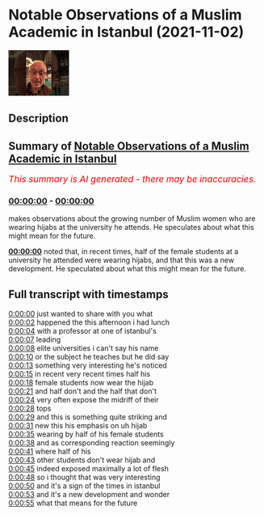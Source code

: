 # Notable Observations of a Muslim Academic in Istanbul (2021-11-02)

![alt Notable Observations of a Muslim Academic in Istanbul](Nq9dkSVb8_s.jpg "Notable Observations of a Muslim Academic in Istanbul")

## Description



## Summary of [Notable Observations of a Muslim Academic in Istanbul](https://www.youtube.com/watch?v=Nq9dkSVb8_s)


*<span style="color:red; font-size:125%">This summary is AI generated - there may be inaccuracies</span>. [](/)*

### [00:00:00](https://www.youtube.com/watch?v=Nq9dkSVb8_s&t=0) - [00:00:00](https://www.youtube.com/watch?v=Nq9dkSVb8_s&t=0)

makes observations about the growing number of Muslim women who are wearing hijabs at the university he attends. He speculates about what this might mean for the future.

**[00:00:00](https://www.youtube.com/watch?v=Nq9dkSVb8_s&t=0)** noted that, in recent times, half of the female students at a university he attended were wearing hijabs, and that this was a new development. He speculated about what this might mean for the future.

## Full transcript with timestamps

[0:00:00](https://youtu.be/Nq9dkSVb8_s?t=0) just wanted to share with you what  
[0:00:02](https://youtu.be/Nq9dkSVb8_s?t=2) happened the this afternoon i had lunch  
[0:00:04](https://youtu.be/Nq9dkSVb8_s?t=4) with a professor at one of istanbul's  
[0:00:07](https://youtu.be/Nq9dkSVb8_s?t=7) leading  
[0:00:08](https://youtu.be/Nq9dkSVb8_s?t=8) elite universities i can't say his name  
[0:00:10](https://youtu.be/Nq9dkSVb8_s?t=10) or the subject he teaches but he did say  
[0:00:13](https://youtu.be/Nq9dkSVb8_s?t=13) something very interesting he's noticed  
[0:00:15](https://youtu.be/Nq9dkSVb8_s?t=15) in recent very recent times half his  
[0:00:18](https://youtu.be/Nq9dkSVb8_s?t=18) female students now wear the hijab  
[0:00:21](https://youtu.be/Nq9dkSVb8_s?t=21) and half don't and the half that don't  
[0:00:24](https://youtu.be/Nq9dkSVb8_s?t=24) very often expose the midriff of their  
[0:00:28](https://youtu.be/Nq9dkSVb8_s?t=28) tops  
[0:00:29](https://youtu.be/Nq9dkSVb8_s?t=29) and this is something quite striking and  
[0:00:31](https://youtu.be/Nq9dkSVb8_s?t=31) new this his emphasis on uh hijab  
[0:00:35](https://youtu.be/Nq9dkSVb8_s?t=35) wearing by half of his female students  
[0:00:38](https://youtu.be/Nq9dkSVb8_s?t=38) and as corresponding reaction seemingly  
[0:00:41](https://youtu.be/Nq9dkSVb8_s?t=41) where half of his  
[0:00:43](https://youtu.be/Nq9dkSVb8_s?t=43) other students don't wear hijab and  
[0:00:45](https://youtu.be/Nq9dkSVb8_s?t=45) indeed exposed maximally a lot of flesh  
[0:00:48](https://youtu.be/Nq9dkSVb8_s?t=48) so i thought that was very interesting  
[0:00:50](https://youtu.be/Nq9dkSVb8_s?t=50) and it's a sign of the times in istanbul  
[0:00:53](https://youtu.be/Nq9dkSVb8_s?t=53) and it's a new development and wonder  
[0:00:55](https://youtu.be/Nq9dkSVb8_s?t=55) what that means for the future  
